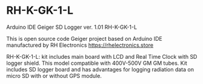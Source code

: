 # RH-K-GK-1-L
Arduino IDE Geiger SD Logger ver. 1.01 RH-K-GK-1-L

This is open source code Geiger project based on Arduino IDE manufactured by RH Electronics https://rhelectronics.store

RH-K-GK-1-L: kit includes main board with LCD and Real Time Clock with SD logger shield. This model compatible
with 400V-500V GM GM tubes. Kit includes SD logger board and has advantages for logging radiation data on micro SD with or without GPS module. 
